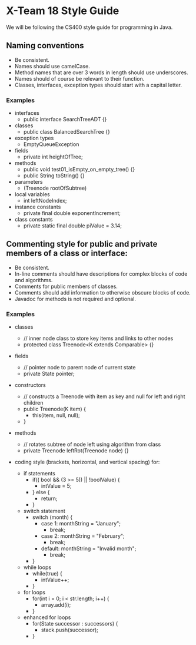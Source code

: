 # X-Team 18 Style Guide

We will be following the CS400 style guide for programming in Java.

## Naming conventions

* Be consistent.
* Names should use camelCase.
* Method names that are over 3 words in length should use underscores.
* Names should of course be relevant to their function.
* Classes, interfaces, exception types should start with a capital letter.

### Examples
* interfaces
    * public interface SearchTreeADT {}
* classes
    * public class BalancedSearchTree {}
* exception types
    * EmptyQueueException
* fields
    * private int heightOfTree;
* methods
    * public void test01_isEmpty_on_empty_tree() {}
    * public String toString() {}
* parameters
    * (Treenode<T> rootOfSubtree)
* local variables
    * int leftNodeIndex;
* instance constants
    * private final double exponentIncrement;
* class constants
    * private static final double piValue = 3.14;


## Commenting style for public and private members of a class or interface:

* Be consistent.
* In-line comments should have descriptions for complex blocks of code and algorithms.
* Comments for public members of classes.
* Comments should add information to otherwise obscure blocks of code.
* Javadoc for methods is not required and optional.

### Examples

* classes
    * // inner node class to store key items and links to other nodes
    * protected class Treenode<K extends Comparable<K>> {}
* fields
    * // pointer node to parent node of current state
    * private State pointer;
* constructors
    * // constructs a Treenode with item as key and null for left and right children
    * public Treenode(K item) {
        * this(item, null, null);
    * }
* methods
    * // rotates subtree of node left using algorithm from class
    * private Treenode<T> leftRot(Treenode<T> node) {}


* coding style (brackets, horizontal, and vertical spacing) for:
  * if statements
      * if(( bool && (3 >= 5)) || !boolValue) {
          * intValue = 5;
      * } else {
          * return;
      * }
  * switch statement
      * switch (month) {
          * case 1:  monthString = "January";
              * break;
          * case 2:  monthString = "February";
              * break;
          * default: monthString = "Invalid month";
              * break;
      * }
  * while loops
      * while(true) {
          * intValue++;
      * }
  * for loops
      * for(int i = 0; i < str.length; i++) {
          * array.add(i);
      * }
  * enhanced for loops
      * for(State successor : successors) {
          * stack.push(successor);
      * }
  
